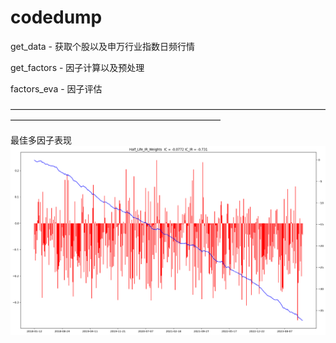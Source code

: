 # codedump

get_data - 获取个股以及申万行业指数日频行情

get_factors - 因子计算以及预处理

factors_eva - 因子评估


————————————————————————————————————————————————————————————

最佳多因子表现
![image](https://github.com/ydgan/codedump/blob/main/eva_img/IC-20180101-20231231.png)

